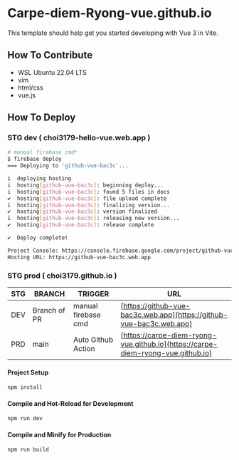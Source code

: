 # Carpe-diem-Ryong-vue.github.io

This template should help get you started developing with Vue 3 in Vite.

## How To Contribute
- WSL Ubuntu 22.04 LTS
- vim
- html/css
- vue.js

## How To Deploy
### STG dev  ( choi3179-hello-vue.web.app )
```bash
# manual firebase cmd*
$ firebase deploy
=== Deploying to 'github-vue-bac3c'...

i  deploying hosting
i  hosting[github-vue-bac3c]: beginning deploy...
i  hosting[github-vue-bac3c]: found 5 files in docs
✔  hosting[github-vue-bac3c]: file upload complete
i  hosting[github-vue-bac3c]: finalizing version...
✔  hosting[github-vue-bac3c]: version finalized
i  hosting[github-vue-bac3c]: releasing new version...
✔  hosting[github-vue-bac3c]: release complete

✔  Deploy complete!

Project Console: https://console.firebase.google.com/project/github-vue-bac3c/overview
Hosting URL: https://github-vue-bac3c.web.app
```
### STG prod ( choi3179.github.io )

|STG|BRANCH|TRIGGER|URL|
|------|---|---|---|
|DEV|Branch of PR|manual firebase cmd|[https://github-vue-bac3c.web.app](https://github-vue-bac3c.web.app)|
|PRD|main|Auto Github Action|[https://carpe-diem-ryong-vue.github.io](https://carpe-diem-ryong-vue.github.io)|
  
#### Project Setup
```sh
npm install
```

#### Compile and Hot-Reload for Development
```sh
npm run dev
```

#### Compile and Minify for Production
```sh
npm run build
```
